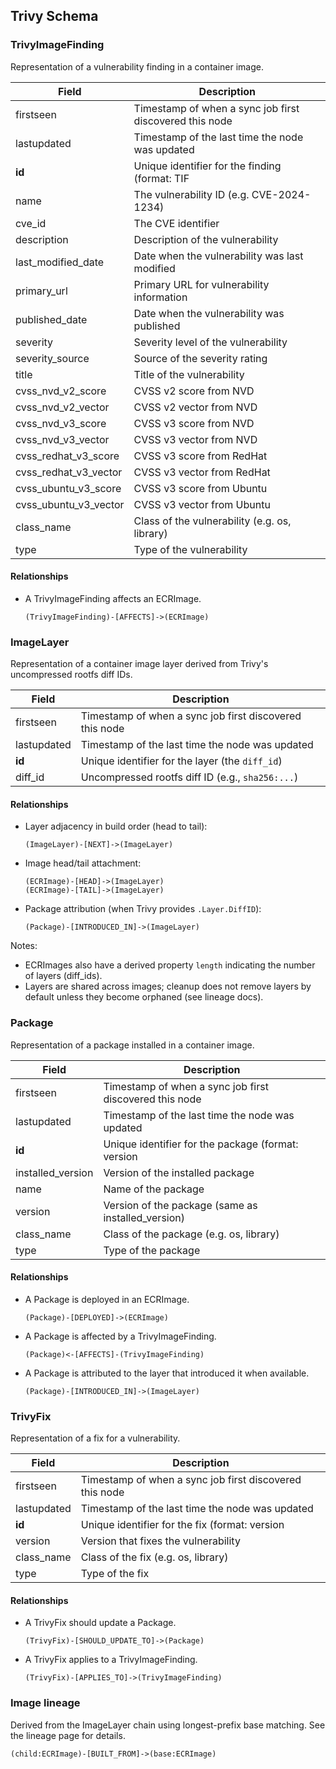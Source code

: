 ## Trivy Schema

### TrivyImageFinding
Representation of a vulnerability finding in a container image.

| Field | Description |
|-------|-------------|
| firstseen | Timestamp of when a sync job first discovered this node |
| lastupdated | Timestamp of the last time the node was updated |
| **id** | Unique identifier for the finding (format: TIF|CVE-ID) |
| name | The vulnerability ID (e.g. CVE-2024-1234) |
| cve_id | The CVE identifier |
| description | Description of the vulnerability |
| last_modified_date | Date when the vulnerability was last modified |
| primary_url | Primary URL for vulnerability information |
| published_date | Date when the vulnerability was published |
| severity | Severity level of the vulnerability |
| severity_source | Source of the severity rating |
| title | Title of the vulnerability |
| cvss_nvd_v2_score | CVSS v2 score from NVD |
| cvss_nvd_v2_vector | CVSS v2 vector from NVD |
| cvss_nvd_v3_score | CVSS v3 score from NVD |
| cvss_nvd_v3_vector | CVSS v3 vector from NVD |
| cvss_redhat_v3_score | CVSS v3 score from RedHat |
| cvss_redhat_v3_vector | CVSS v3 vector from RedHat |
| cvss_ubuntu_v3_score | CVSS v3 score from Ubuntu |
| cvss_ubuntu_v3_vector | CVSS v3 vector from Ubuntu |
| class_name | Class of the vulnerability (e.g. os, library) |
| type | Type of the vulnerability |

#### Relationships

- A TrivyImageFinding affects an ECRImage.

    ```
    (TrivyImageFinding)-[AFFECTS]->(ECRImage)
    ```

### ImageLayer
Representation of a container image layer derived from Trivy's uncompressed rootfs diff IDs.

| Field | Description |
|-------|-------------|
| firstseen | Timestamp of when a sync job first discovered this node |
| lastupdated | Timestamp of the last time the node was updated |
| **id** | Unique identifier for the layer (the `diff_id`) |
| diff_id | Uncompressed rootfs diff ID (e.g., `sha256:...`) |

#### Relationships

- Layer adjacency in build order (head to tail):

    ```
    (ImageLayer)-[NEXT]->(ImageLayer)
    ```

- Image head/tail attachment:

    ```
    (ECRImage)-[HEAD]->(ImageLayer)
    (ECRImage)-[TAIL]->(ImageLayer)
    ```

- Package attribution (when Trivy provides `.Layer.DiffID`):

    ```
    (Package)-[INTRODUCED_IN]->(ImageLayer)
    ```

Notes:
- ECRImages also have a derived property `length` indicating the number of layers (diff_ids).
- Layers are shared across images; cleanup does not remove layers by default unless they become orphaned (see lineage docs).

### Package
Representation of a package installed in a container image.

| Field | Description |
|-------|-------------|
| firstseen | Timestamp of when a sync job first discovered this node |
| lastupdated | Timestamp of the last time the node was updated |
| **id** | Unique identifier for the package (format: version|name) |
| installed_version | Version of the installed package |
| name | Name of the package |
| version | Version of the package (same as installed_version) |
| class_name | Class of the package (e.g. os, library) |
| type | Type of the package |

#### Relationships

- A Package is deployed in an ECRImage.

    ```
    (Package)-[DEPLOYED]->(ECRImage)
    ```

- A Package is affected by a TrivyImageFinding.

    ```
    (Package)<-[AFFECTS]-(TrivyImageFinding)
    ```

- A Package is attributed to the layer that introduced it when available.

    ```
    (Package)-[INTRODUCED_IN]->(ImageLayer)
    ```

### TrivyFix
Representation of a fix for a vulnerability.

| Field | Description |
|-------|-------------|
| firstseen | Timestamp of when a sync job first discovered this node |
| lastupdated | Timestamp of the last time the node was updated |
| **id** | Unique identifier for the fix (format: version|name) |
| version | Version that fixes the vulnerability |
| class_name | Class of the fix (e.g. os, library) |
| type | Type of the fix |

#### Relationships

- A TrivyFix should update a Package.

    ```
    (TrivyFix)-[SHOULD_UPDATE_TO]->(Package)
    ```

- A TrivyFix applies to a TrivyImageFinding.

    ```
    (TrivyFix)-[APPLIES_TO]->(TrivyImageFinding)
    ```

### Image lineage
Derived from the ImageLayer chain using longest-prefix base matching. See the lineage page for details.

```
(child:ECRImage)-[BUILT_FROM]->(base:ECRImage)
```
